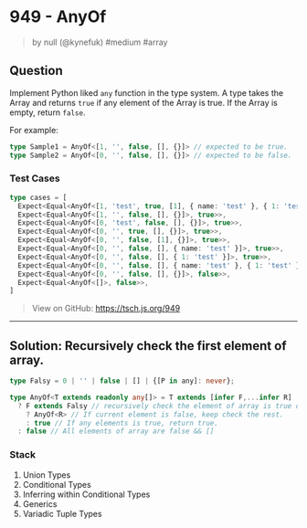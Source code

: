 # 949 - AnyOf
> by null (@kynefuk) #medium #array

## Question

Implement Python liked `any` function in the type system. A type takes the Array and returns `true` if any element of the Array is true. If the Array is empty, return `false`.

For example:

```ts
type Sample1 = AnyOf<[1, '', false, [], {}]> // expected to be true.
type Sample2 = AnyOf<[0, '', false, [], {}]> // expected to be false.
```

### Test Cases
```ts
type cases = [
  Expect<Equal<AnyOf<[1, 'test', true, [1], { name: 'test' }, { 1: 'test' }]>, true>>,
  Expect<Equal<AnyOf<[1, '', false, [], {}]>, true>>,
  Expect<Equal<AnyOf<[0, 'test', false, [], {}]>, true>>,
  Expect<Equal<AnyOf<[0, '', true, [], {}]>, true>>,
  Expect<Equal<AnyOf<[0, '', false, [1], {}]>, true>>,
  Expect<Equal<AnyOf<[0, '', false, [], { name: 'test' }]>, true>>,
  Expect<Equal<AnyOf<[0, '', false, [], { 1: 'test' }]>, true>>,
  Expect<Equal<AnyOf<[0, '', false, [], { name: 'test' }, { 1: 'test' }]>, true>>,
  Expect<Equal<AnyOf<[0, '', false, [], {}]>, false>>,
  Expect<Equal<AnyOf<[]>, false>>,
]
```

> View on GitHub: https://tsch.js.org/949

---

## Solution: Recursively check the first element of array.
```ts
type Falsy = 0 | '' | false | [] | {[P in any]: never};

type AnyOf<T extends readonly any[]> = T extends [infer F,...infer R]
  ? F extends Falsy // recursively check the element of array is true or false
    ? AnyOf<R> // If current element is false, keep check the rest.
    : true // If any elements is true, return true.
  : false // All elements of array are false && []
```

### Stack
1. Union Types
2. Conditional Types
3. Inferring within Conditional Types
4. Generics
5. Variadic Tuple Types
